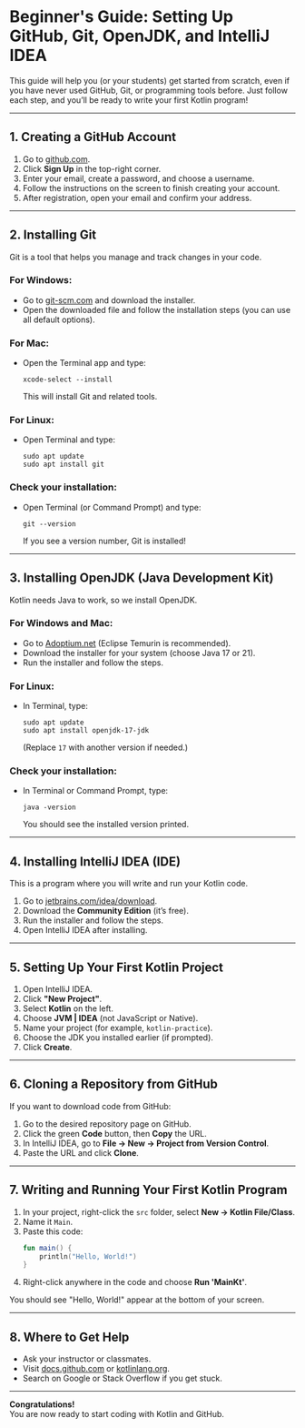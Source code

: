 # Beginner's Guide: Setting Up GitHub, Git, OpenJDK, and IntelliJ IDEA

This guide will help you (or your students) get started from scratch, even if you have never used GitHub, Git, or programming tools before. Just follow each step, and you’ll be ready to write your first Kotlin program!

---

## 1. Creating a GitHub Account

1. Go to [github.com](https://github.com).
2. Click **Sign Up** in the top-right corner.
3. Enter your email, create a password, and choose a username.
4. Follow the instructions on the screen to finish creating your account.
5. After registration, open your email and confirm your address.

---

## 2. Installing Git

Git is a tool that helps you manage and track changes in your code.

### For Windows:
- Go to [git-scm.com](https://git-scm.com/download/win) and download the installer.
- Open the downloaded file and follow the installation steps (you can use all default options).

### For Mac:
- Open the Terminal app and type:
  ```
  xcode-select --install
  ```
  This will install Git and related tools.

### For Linux:
- Open Terminal and type:
  ```
  sudo apt update
  sudo apt install git
  ```

### Check your installation:
- Open Terminal (or Command Prompt) and type:
  ```
  git --version
  ```
  If you see a version number, Git is installed!

---

## 3. Installing OpenJDK (Java Development Kit)

Kotlin needs Java to work, so we install OpenJDK.

### For Windows and Mac:
- Go to [Adoptium.net](https://adoptium.net/temurin/releases) (Eclipse Temurin is recommended).
- Download the installer for your system (choose Java 17 or 21).
- Run the installer and follow the steps.

### For Linux:
- In Terminal, type:
  ```
  sudo apt update
  sudo apt install openjdk-17-jdk
  ```
  (Replace `17` with another version if needed.)

### Check your installation:
- In Terminal or Command Prompt, type:
  ```
  java -version
  ```
  You should see the installed version printed.

---

## 4. Installing IntelliJ IDEA (IDE)

This is a program where you will write and run your Kotlin code.

1. Go to [jetbrains.com/idea/download](https://www.jetbrains.com/idea/download/).
2. Download the **Community Edition** (it’s free).
3. Run the installer and follow the steps.
4. Open IntelliJ IDEA after installing.

---

## 5. Setting Up Your First Kotlin Project

1. Open IntelliJ IDEA.
2. Click **"New Project"**.
3. Select **Kotlin** on the left.
4. Choose **JVM | IDEA** (not JavaScript or Native).
5. Name your project (for example, `kotlin-practice`).
6. Choose the JDK you installed earlier (if prompted).
7. Click **Create**.

---

## 6. Cloning a Repository from GitHub

If you want to download code from GitHub:

1. Go to the desired repository page on GitHub.
2. Click the green **Code** button, then **Copy** the URL.
3. In IntelliJ IDEA, go to **File → New → Project from Version Control**.
4. Paste the URL and click **Clone**.

---

## 7. Writing and Running Your First Kotlin Program

1. In your project, right-click the `src` folder, select **New → Kotlin File/Class**.
2. Name it `Main`.
3. Paste this code:
   ```kotlin
   fun main() {
       println("Hello, World!")
   }
   ```
4. Right-click anywhere in the code and choose **Run 'MainKt'**.

You should see "Hello, World!" appear at the bottom of your screen.

---

## 8. Where to Get Help

- Ask your instructor or classmates.
- Visit [docs.github.com](https://docs.github.com) or [kotlinlang.org](https://kotlinlang.org).
- Search on Google or Stack Overflow if you get stuck.

---

**Congratulations!**  
You are now ready to start coding with Kotlin and GitHub.